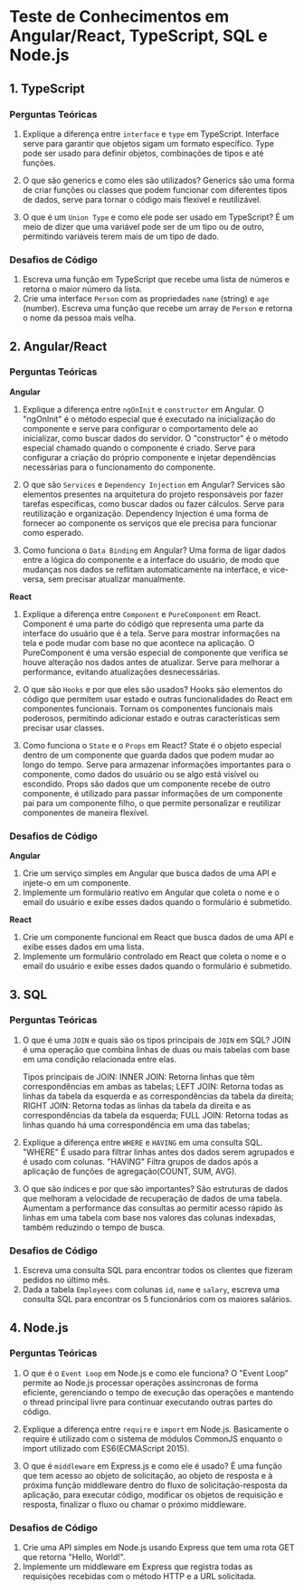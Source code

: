 # Teste de Conhecimentos em Angular/React, TypeScript, SQL e Node.js

## 1. TypeScript

### Perguntas Teóricas

1. Explique a diferença entre `interface` e `type` em TypeScript.
   Interface serve para garantir que objetos sigam um formato específico. Type pode ser usado para definir objetos, combinações de tipos e até funções.

2. O que são generics e como eles são utilizados?
   Generics são uma forma de criar funções ou classes que podem funcionar com diferentes tipos de dados, serve para tornar o código mais flexível e reutilizável.

3. O que é um `Union Type` e como ele pode ser usado em TypeScript?
   É um meio de dizer que uma variável pode ser de um tipo ou de outro, permitindo variáveis terem mais de um tipo de dado.

### Desafios de Código

1. Escreva uma função em TypeScript que recebe uma lista de números e retorna o maior número da lista.
2. Crie uma interface `Person` com as propriedades `name` (string) e `age` (number). Escreva uma função que recebe um array de `Person` e retorna o nome da pessoa mais velha.

## 2. Angular/React

### Perguntas Teóricas

**Angular**

1. Explique a diferença entre `ngOnInit` e `constructor` em Angular.
   O "ngOnInit" é o método especial que é executado na inicialização do componente e serve para configurar o comportamento dele ao inicializar, como buscar dados do servidor.
   O "constructor" é o método especial chamado quando o componente é criado. Serve para configurar a criação do próprio componente e injetar dependências necessárias para o funcionamento do componente.

2. O que são `Services` e `Dependency Injection` em Angular?
   Services são elementos presentes na arquitetura do projeto responsáveis por fazer tarefas específicas, como buscar dados ou fazer cálculos. Serve para reutilização e organização.
   Dependency Injection é uma forma de fornecer ao componente os serviços que ele precisa para funcionar como esperado.

3. Como funciona o `Data Binding` em Angular?
   Uma forma de ligar dados entre a lógica do componente e a interface do usuário, de modo que mudanças nos dados se reflitam automaticamente na interface, e vice-versa, sem precisar atualizar manualmente.

**React**

1. Explique a diferença entre `Component` e `PureComponent` em React.
   Component é uma parte do código que representa uma parte da interface do usuário que é a tela. Serve para mostrar informações na tela e pode mudar com base no que acontece na aplicação. O PureComponent é uma versão especial de componente que verifica se houve alteração nos dados antes de atualizar. Serve para melhorar a performance, evitando atualizações desnecessárias.

2. O que são `Hooks` e por que eles são usados?
   Hooks são elementos do código que permitem usar estado e outras funcionalidades do React em componentes funcionais. Tornam os componentes funcionais mais poderosos, permitindo adicionar estado e outras características sem precisar usar classes.

3. Como funciona o `State` e o `Props` em React?
   State é o objeto especial dentro de um componente que guarda dados que podem mudar ao longo do tempo. Serve para armazenar informações importantes para o componente, como dados do usuário ou se algo está visível ou escondido. Props são dados que um componente recebe de outro componente, é utilizado para passar informações de um componente pai para um componente filho, o que permite personalizar e reutilizar componentes de maneira flexível.

### Desafios de Código

**Angular**

1. Crie um serviço simples em Angular que busca dados de uma API e injete-o em um componente.
2. Implemente um formulário reativo em Angular que coleta o nome e o email do usuário e exibe esses dados quando o formulário é submetido.

**React**

1. Crie um componente funcional em React que busca dados de uma API e exibe esses dados em uma lista.
2. Implemente um formulário controlado em React que coleta o nome e o email do usuário e exibe esses dados quando o formulário é submetido.

## 3. SQL

### Perguntas Teóricas

1. O que é uma `JOIN` e quais são os tipos principais de `JOIN` em SQL?
   JOIN é uma operação que combina linhas de duas ou mais tabelas com base em uma condição relacionada entre elas.

   Tipos principais de JOIN:
   INNER JOIN: Retorna linhas que têm correspondências em ambas as tabelas;
   LEFT JOIN: Retorna todas as linhas da tabela da esquerda e as correspondências da tabela da direita;
   RIGHT JOIN: Retorna todas as linhas da tabela da direita e as correspondências da tabela da esquerda;
   FULL JOIN: Retorna todas as linhas quando há uma correspondência em uma das tabelas;

2. Explique a diferença entre `WHERE` e `HAVING` em uma consulta SQL.
   "WHERE" É usado para filtrar linhas antes dos dados serem agrupados e é usado com colunas.
   "HAVING" Filtra grupos de dados após a aplicação de funções de agregação(COUNT, SUM, AVG).

3. O que são índices e por que são importantes?
   São estruturas de dados que melhoram a velocidade de recuperação de dados de uma tabela.
   Aumentam a performance das consultas ao permitir acesso rápido às linhas em uma tabela com base nos valores das colunas indexadas, também reduzindo o tempo de busca.

### Desafios de Código

1. Escreva uma consulta SQL para encontrar todos os clientes que fizeram pedidos no último mês.
2. Dada a tabela `Employees` com colunas `id`, `name` e `salary`, escreva uma consulta SQL para encontrar os 5 funcionários com os maiores salários.

## 4. Node.js

### Perguntas Teóricas

1. O que é o `Event Loop` em Node.js e como ele funciona?
   O "Event Loop" permite ao Node.js processar operações assíncronas de forma eficiente, gerenciando o tempo de execução das operações e mantendo o thread principal livre para continuar executando outras partes do código.

2. Explique a diferença entre `require` e `import` em Node.js.
   Basicamente o require é utilizado com o sistema de módulos CommonJS enquanto o import utilizado com ES6(ECMAScript 2015).

3. O que é `middleware` em Express.js e como ele é usado?
   É uma função que tem acesso ao objeto de solicitação, ao objeto de resposta e à próxima função middleware dentro do fluxo de solicitação-resposta da aplicação, para executar código, modificar os objetos de requisição e resposta, finalizar o fluxo ou chamar o próximo middleware.

### Desafios de Código

1. Crie uma API simples em Node.js usando Express que tem uma rota GET que retorna "Hello, World!".
2. Implemente um middleware em Express que registra todas as requisições recebidas com o método HTTP e a URL solicitada.
